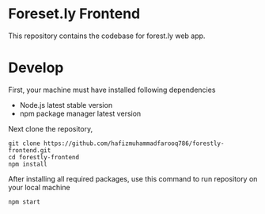 # Foreset.ly Frontend

This repository contains the codebase for forest.ly web app.

# Develop

First, your machine must have installed following dependencies

- Node.js latest stable version
- npm package manager latest version

Next clone the repository,

```shell
git clone https://github.com/hafizmuhammadfarooq786/forestly-frontend.git
cd forestly-frontend
npm install
```

After installing all required packages, use this command to run repository on your local machine

```shell
npm start
```
